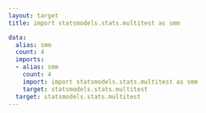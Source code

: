 ```yaml
---
layout: target
title: import statsmodels.stats.multitest as smm

data:
  alias: smm
  count: 4
  imports:
  - alias: smm
    count: 4
    import: import statsmodels.stats.multitest as smm
    target: statsmodels.stats.multitest
  target: statsmodels.stats.multitest
---
```

